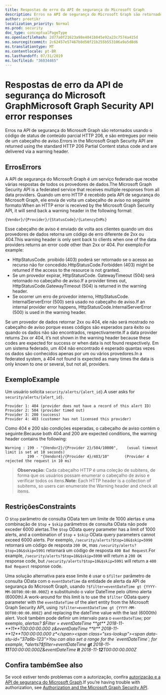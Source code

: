 ```yaml
---
title: Respostas de erro da API de segurança do Microsoft Graph
description: Erros na API de segurança do Microsoft Graph são retornados usando o código de status de conteúdo parcial HTTP 206, e são entregues por meio de um cabeçalho de aviso.
author: preetikr
localization_priority: Normal
ms.prod: security
doc_type: conceptualPageType
ms.openlocfilehash: 2d77a0f21623a98e4041b845e92a23c7574a415d
ms.sourcegitcommit: 2c62457e57467b8d50f21b255b553106a9a5d8d6
ms.translationtype: MT
ms.contentlocale: pt-BR
ms.lasthandoff: 07/31/2019
ms.locfileid: "36034465"
---
```

# <a name="microsoft-graph-security-api-error-responses"></a><span data-ttu-id="37a6b-103">Respostas de erro da API de segurança do Microsoft Graph</span><span class="sxs-lookup"><span data-stu-id="37a6b-103">Microsoft Graph Security API error responses</span></span>

<span data-ttu-id="37a6b-104">Erros na API de segurança do Microsoft Graph são retornados usando o código de status de conteúdo parcial HTTP 206, e são entregues por meio de um cabeçalho de aviso.</span><span class="sxs-lookup"><span data-stu-id="37a6b-104">Errors in the Microsoft Graph Security API are returned using the standard HTTP 206 Partial Content status code and are delivered via a warning header.</span></span>

## <a name="errors"></a><span data-ttu-id="37a6b-105">Erros</span><span class="sxs-lookup"><span data-stu-id="37a6b-105">Errors</span></span>

<span data-ttu-id="37a6b-106">A API de segurança do Microsoft Graph é um serviço federado que recebe várias respostas de todos os provedores de dados.</span><span class="sxs-lookup"><span data-stu-id="37a6b-106">The Microsoft Graph Security API is a federated service that receives multiple responses from all data providers.</span></span> <span data-ttu-id="37a6b-107">Quando um erro HTTP é recebido pela API de segurança do Microsoft Graph, ele envia de volta um cabeçalho de aviso no seguinte formato:</span><span class="sxs-lookup"><span data-stu-id="37a6b-107">When an HTTP error is received by the Microsoft Graph Security API, it will send back a warning header in the following format:</span></span>
<!-- { "blockType": "ignored" } -->

```http
{Vendor}/{Provider}/{StatusCode}/{LatencyInMs}
```

<span data-ttu-id="37a6b-108">Esse cabeçalho de aviso é enviado de volta aos clientes quando um dos provedores de dados retorna um código de erro diferente de 2xx ou 404.</span><span class="sxs-lookup"><span data-stu-id="37a6b-108">This warning header is only sent back to clients when one of the data providers returns an error code other than 2xx or 404.</span></span> <span data-ttu-id="37a6b-109">Por exemplo:</span><span class="sxs-lookup"><span data-stu-id="37a6b-109">For example:</span></span>

- <span data-ttu-id="37a6b-110">HttpStatusCode. proibido (403) poderá ser retornado se o acesso ao recurso não for concedido.</span><span class="sxs-lookup"><span data-stu-id="37a6b-110">HttpStatusCode.Forbidden (403) might be returned if the access to the resource is not granted.</span></span>
- <span data-ttu-id="37a6b-111">Se um provedor expirar, HttpStatusCode. GatewayTimeout (504) será retornado no cabeçalho de aviso.</span><span class="sxs-lookup"><span data-stu-id="37a6b-111">If a provider times out, HttpStatusCode.GatewayTimeout (504) is returned in the warning header.</span></span>
- <span data-ttu-id="37a6b-112">Se ocorrer um erro de provedor interno, HttpStatusCode. InternalServerError (500) será usado no cabeçalho de aviso.</span><span class="sxs-lookup"><span data-stu-id="37a6b-112">If an internal provider error happens, HttpStatusCode.InternalServerError (500) is used in the warning header.</span></span>

<span data-ttu-id="37a6b-113">Se um provedor de dados retornar 2xx ou 404, ele não será mostrado no cabeçalho de aviso porque esses códigos são esperados para êxito ou quando os dados não são encontrados, respectivamente.</span><span class="sxs-lookup"><span data-stu-id="37a6b-113">If a data provider returns 2xx or 404, it’s not shown in the warning header because these codes are expected for success or when data is not found respectively.</span></span> <span data-ttu-id="37a6b-114">Em um sistema federado, um 404 não encontrado é esperado quantas vezes os dados são conhecidos apenas por um ou vários provedores.</span><span class="sxs-lookup"><span data-stu-id="37a6b-114">In a federated system, a 404 not found is expected as many times the data is only known to one or several, but not all, providers.</span></span>

## <a name="example"></a><span data-ttu-id="37a6b-115">Exemplo</span><span class="sxs-lookup"><span data-stu-id="37a6b-115">Example</span></span>

<span data-ttu-id="37a6b-116">Um usuário solicita `security/alerts/{alert_id}`.</span><span class="sxs-lookup"><span data-stu-id="37a6b-116">A user asks for `security/alerts/{alert_id}`.</span></span>

    Provider 1: 404 (provider does not have a record of this alert ID)
    Provider 2: 504 (provider timed out)
    Provider 3: 200 (success)
    Provider 4: 403 (customer has not licensed this provider)

<span data-ttu-id="37a6b-117">Como 404 e 200 são condições esperadas, o cabeçalho de aviso contém o seguinte:</span><span class="sxs-lookup"><span data-stu-id="37a6b-117">Because both 404 and 200 are expected conditions, the warning header contains the following:</span></span>

```HTTP
Warning : 199 - "{Vendor2}/{Provider 2}/504/10000",    (usual timeout limit is set at 10 seconds)
          199 - "{Vendor4}/{Provider 4}/403/10"       (Provider 4 rejected the request in 10 ms)
```

> <span data-ttu-id="37a6b-118">**Observação:** Cada cabeçalho HTTP é uma coleção de subitens, de forma que os usuários possam enumerar o cabeçalho de aviso e verificar todos os itens.</span><span class="sxs-lookup"><span data-stu-id="37a6b-118">**Note:** Each HTTP header is a collection of subitems, so users can enumerate the Warning header and check all items.</span></span>

## <a name="constraints"></a><span data-ttu-id="37a6b-119">Restrições</span><span class="sxs-lookup"><span data-stu-id="37a6b-119">Constraints</span></span>

<span data-ttu-id="37a6b-120">O `$top` parâmetro de consulta OData tem um limite de 1000 alertas e uma combinação de `$top`  +  `$skip` parâmetros de consulta OData não pode exceder 6000 alertas.</span><span class="sxs-lookup"><span data-stu-id="37a6b-120">The `$top` OData query parameter has a limit of 1000 alerts, and a combination of `$top` + `$skip` OData query parameters cannot exceed 6000 alerts.</span></span> <span data-ttu-id="37a6b-121">Por exemplo, `/security/alerts?$top=10&$skip=5990` retornará um código de resposta `200 OK`, mas `/security/alerts?$top=10&$skip=5991` retornará um código de resposta `400 Bad Request`.</span><span class="sxs-lookup"><span data-stu-id="37a6b-121">For example, `/security/alerts?$top=10&$skip=5990` will return a `200 OK` response code, but `/security/alerts?$top=10&$skip=5991` will return a `400 Bad Request` response code.</span></span>

<span data-ttu-id="37a6b-122">Uma solução alternativa para esse limite é usar o `$filter` parâmetro de consulta OData com o `eventDateTime` da entidade de alerta da API de segurança do Microsoft Graph, usando `?$filter=eventDateTime gt {YYYY-MM-DDT00:00:00.000Z}` e substituindo o valor DateTime pelo último alerta (6000th).</span><span class="sxs-lookup"><span data-stu-id="37a6b-122">A work-around for this limit is to use the `$filter` OData query parameter with the `eventDateTime` of the alert entity from the Microsoft Graph Security API, using `?$filter=eventDateTime gt {YYYY-MM-DDT00:00:00.000Z}` and replacing the dateTime value with the last (6000th) alert.</span></span> <span data-ttu-id="37a6b-123">Você também pode definir um intervalo para o `eventDateTime`; por exemplo, *alertas? $Filter = eventDateTime **gt** 2018-11-**11**T00:00:00.000 z&eventDateTime **lt** 2018-11-**12**T00:00:00.000 z*</span><span class="sxs-lookup"><span data-stu-id="37a6b-123">You can also set a range for the `eventDateTime`; for example, *alerts?$filter=eventDateTime **gt** 2018-11-**11**T00:00:00.000Z&eventDateTime **lt** 2018-11-**12**T00:00:00.000Z*</span></span>

## <a name="see-also"></a><span data-ttu-id="37a6b-124">Confira também</span><span class="sxs-lookup"><span data-stu-id="37a6b-124">See also</span></span>

<span data-ttu-id="37a6b-125">Se você estiver tendo problemas com a autorização, confira [autorização e a API de segurança do Microsoft Graph](/graph/security-authorization).</span><span class="sxs-lookup"><span data-stu-id="37a6b-125">If you’re having trouble with authorization, see [Authorization and the Microsoft Graph Security API](/graph/security-authorization).</span></span>
